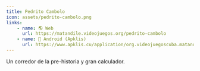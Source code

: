 ```yaml
---
title: Pedrito Cambolo
icon: assets/pedrito-cambolo.png
links:
    - name: 🌎 Web
      url: https://matandile.videojuegos.org/pedrito-cambolo
    - name: 📱 Android (Apklis)
      url: https://www.apklis.cu/application/org.videojuegoscuba.matandile.pedrito_cambolo
---
```

Un corredor de la pre-historia y gran calculador.